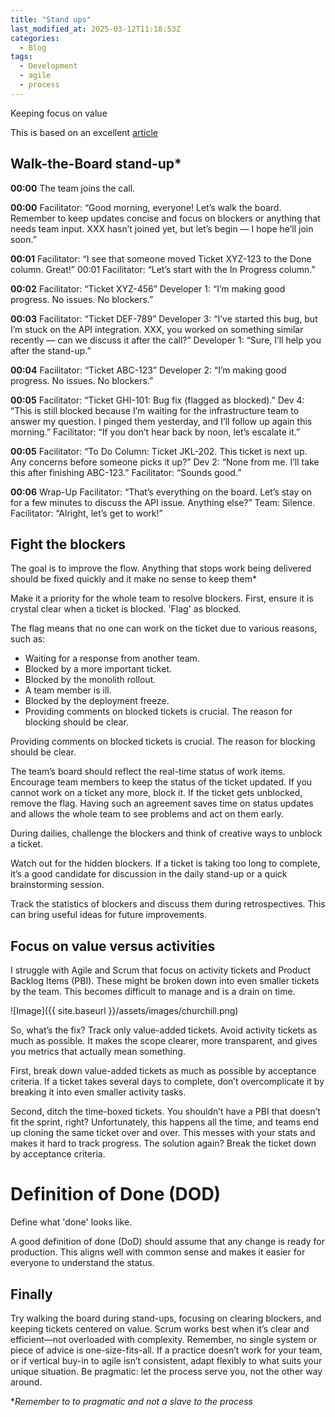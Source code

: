 ```yaml
---
title: "Stand ups"
last_modified_at: 2025-03-12T11:18:53Z
categories:
  - Blog
tags:
  - Development
  - agile
  - process
---
```


Keeping focus on value

This is based on an excellent [article]

## Walk-the-Board stand-up\*

**00:00** The team joins the call.

**00:00** Facilitator: “Good morning, everyone! Let’s walk the board. Remember to keep updates concise and focus on blockers or anything that needs team input. XXX hasn’t joined yet, but let’s begin — I hope he’ll join soon.”

**00:01** Facilitator: “I see that someone moved Ticket XYZ-123 to the Done column. Great!” 00:01 Facilitator: “Let’s start with the In Progress column.”

**00:02** Facilitator: “Ticket XYZ-456” Developer 1: “I’m making good progress. No issues. No blockers.”

**00:03** Facilitator: “Ticket DEF-789” Developer 3: “I’ve started this bug, but I’m stuck on the API integration. XXX, you worked on something similar recently — can we discuss it after the call?” Developer 1: “Sure, I’ll help you after the stand-up.”

**00:04** Facilitator: “Ticket ABC-123” Developer 2: “I’m making good progress. No issues. No blockers.”

**00:05** Facilitator: “Ticket GHI-101: Bug fix (flagged as blocked).” Dev 4: “This is still blocked because I’m waiting for the infrastructure team to answer my question. I pinged them yesterday, and I’ll follow up again this morning.” Facilitator: “If you don’t hear back by noon, let’s escalate it.”

**00:05** Facilitator: “To Do Column: Ticket JKL-202. This ticket is next up. Any concerns before someone picks it up?” Dev 2: “None from me. I’ll take this after finishing ABC-123.” Facilitator: “Sounds good.”

**00:06** Wrap-Up Facilitator: “That’s everything on the board. Let’s stay on for a few minutes to discuss the API issue. Anything else?” Team: Silence. Facilitator: “Alright, let’s get to work!”

## Fight the blockers

The goal is to improve the flow. Anything that stops work being delivered should be fixed quickly and it make no sense to keep them\*

Make it a priority for the whole team to resolve blockers. First, ensure it is crystal clear when a ticket is blocked. 'Flag' as blocked.

The flag means that no one can work on the ticket due to various reasons, such as:

- Waiting for a response from another team.
- Blocked by a more important ticket.
- Blocked by the monolith rollout.
- A team member is ill.
- Blocked by the deployment freeze.
- Providing comments on blocked tickets is crucial. The reason for blocking should be clear.

Providing comments on blocked tickets is crucial. The reason for blocking should be clear.

The team’s board should reflect the real-time status of work items. Encourage team members to keep the status of the ticket updated. If you cannot work on a ticket any more, block it. If the ticket gets unblocked, remove the flag. Having such an agreement saves time on status updates and allows the whole team to see problems and act on them early.

During dailies, challenge the blockers and think of creative ways to unblock a ticket.

Watch out for the hidden blockers. If a ticket is taking too long to complete, it’s a good candidate for discussion in the daily stand-up or a quick brainstorming session.

Track the statistics of blockers and discuss them during retrospectives. This can bring useful ideas for future improvements.

## Focus on value versus activities

I struggle with Agile and Scrum that focus on activity tickets and Product Backlog Items (PBI). These might be broken down into even smaller tickets by the team. This becomes difficult to manage and is a drain on time.

![Image]({{ site.baseurl }}/assets/images/churchill.png)

So, what’s the fix? Track only value-added tickets. Avoid activity tickets as much as possible. It makes the scope clearer, more transparent, and gives you metrics that actually mean something.

First, break down value-added tickets as much as possible by acceptance criteria. If a ticket takes several days to complete, don’t overcomplicate it by breaking it into even smaller activity tasks.

Second, ditch the time-boxed tickets. You shouldn’t have a PBI that doesn’t fit the sprint, right? Unfortunately, this happens all the time, and teams end up cloning the same ticket over and over. This messes with your stats and makes it hard to track progress. The solution again? Break the ticket down by acceptance criteria.

# Definition of Done (DOD)

Define what 'done' looks like.

A good definition of done (DoD) should assume that any change is ready for production. This aligns well with common sense and makes it easier for everyone to understand the status.

## Finally

Try walking the board during stand-ups, focusing on clearing blockers, and keeping tickets centered on value. Scrum works best when it’s clear and efficient—not overloaded with complexity. Remember, no single system or piece of advice is one-size-fits-all. If a practice doesn’t work for your team, or if vertical buy-in to agile isn’t consistent, adapt flexibly to what suits your unique situation. Be pragmatic: let the process serve you, not the other way around.

\*_Remember to to pragmatic and not a slave to the process_

[article]: https://medium.com/booking-com-development/quick-steps-for-a-scrum-team-to-improve-the-process-11c0c53b0adc
